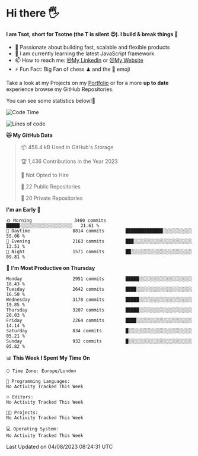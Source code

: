 # Hi there :raised_hand_with_fingers_splayed:
#### I am Tsot, short for Tsotne (the T is silent :wink:). I build & break things :space_invader:
- :telescope: Passionate about building fast, scalable and flexible products
- :seedling: I am currently learning the latest JavaScript framework 
- :mailbox: How to reach me: [@My LinkedIn](https://www.linkedin.com/in/tsotne-gvadzabia/) or [@My Website](https://tsotne.co.uk/contact)
- :zap: Fun Fact: Big Fan of chess ♟ and the 👾 emoji

Take a look at my Projects on my [Portfolio](https://tsotne.co.uk/) or for a more **up to date** experience browse my GitHub Repositories.

You can see some statistics below!:space_invader:
<!--START_SECTION:waka-->
![Code Time](http://img.shields.io/badge/Code%20Time-761%20hrs%202%20mins-blue)

![Lines of code](https://img.shields.io/badge/From%20Hello%20World%20I%27ve%20Written-7.2%20million%20lines%20of%20code-blue)

**🐱 My GitHub Data** 

> 📦 458.4 kB Used in GitHub's Storage 
 > 
> 🏆 1,436 Contributions in the Year 2023
 > 
> 🚫 Not Opted to Hire
 > 
> 📜 22 Public Repositories 
 > 
> 🔑 20 Private Repositories 
 > 
**I'm an Early 🐤** 

```text
🌞 Morning                3460 commits        █████░░░░░░░░░░░░░░░░░░░░   21.61 % 
🌆 Daytime                8814 commits        ██████████████░░░░░░░░░░░   55.06 % 
🌃 Evening                2163 commits        ███░░░░░░░░░░░░░░░░░░░░░░   13.51 % 
🌙 Night                  1571 commits        ██░░░░░░░░░░░░░░░░░░░░░░░   09.81 % 
```
📅 **I'm Most Productive on Thursday** 

```text
Monday                   2951 commits        █████░░░░░░░░░░░░░░░░░░░░   18.43 % 
Tuesday                  2642 commits        ████░░░░░░░░░░░░░░░░░░░░░   16.50 % 
Wednesday                3178 commits        █████░░░░░░░░░░░░░░░░░░░░   19.85 % 
Thursday                 3207 commits        █████░░░░░░░░░░░░░░░░░░░░   20.03 % 
Friday                   2264 commits        ████░░░░░░░░░░░░░░░░░░░░░   14.14 % 
Saturday                 834 commits         █░░░░░░░░░░░░░░░░░░░░░░░░   05.21 % 
Sunday                   932 commits         █░░░░░░░░░░░░░░░░░░░░░░░░   05.82 % 
```


📊 **This Week I Spent My Time On** 

```text
🕑︎ Time Zone: Europe/London

💬 Programming Languages: 
No Activity Tracked This Week

🔥 Editors: 
No Activity Tracked This Week

🐱‍💻 Projects: 
No Activity Tracked This Week

💻 Operating System: 
No Activity Tracked This Week
```


 Last Updated on 04/08/2023 08:24:31 UTC
<!--END_SECTION:waka-->
